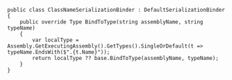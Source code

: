     public class ClassNameSerializationBinder : DefaultSerializationBinder
    {
        public override Type BindToType(string assemblyName, string typeName)
        {
            var localType = Assembly.GetExecutingAssembly().GetTypes().SingleOrDefault(t => typeName.EndsWith($".{t.Name}"));
            return localType ?? base.BindToType(assemblyName, typeName);
        }
    }
